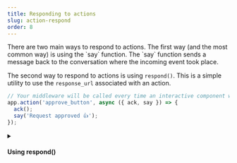 ```yaml
---
title: Responding to actions
slug: action-respond
order: 8
---
```


<div class="section-content">
There are two main ways to respond to actions. The first way (and the most common way) is using the `say` function. The `say` function sends a message back to the conversation where the incoming event took place.

The second way to respond to actions is using `respond()`. This is a simple utility to use the `response_url` associated with an action.
</div>

```javascript
// Your middleware will be called every time an interactive component with the action_id “approve_button” is triggered
app.action('approve_button', async ({ ack, say }) => {
  ack();
  say('Request approved 👍');
});
```

<details markdown="0">
<summary class="section-head">
<h4 class="section-head">Using respond()</h4>
</summary>

<div class="secondary-wrapper">

<div class="secondary-content">
In addition to using `say()`, you can respond to them using `respond()`. `respond()` is a utility for calling the `response_url`, so it behaves in the same way. You can pass a JSON object with a new message payload that will be published back to the source of the original interaction. Response URLs are covered in more depth [on our API site](https://api.slack.com/messaging/interactivity).
</div>

```javascript
// Listens to actions triggered with action_id of “user_select”
app.action('user_select', async ({ action, ack, respond }) => {
	ack();
	respond(`You selected <@${action.selected_user}>`);
});
```

</div>
</details>